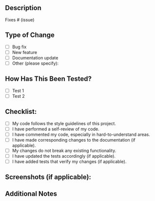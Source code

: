 ## Description
<!-- Please include a summary of the changes and the related issue(s). -->
<!-- List any relevant changes made to the codebase. -->

Fixes # (issue)

## Type of Change
- [ ] Bug fix
- [ ] New feature
- [ ] Documentation update
- [ ] Other (please specify):

## How Has This Been Tested?
<!-- Please describe the tests that you ran to verify your changes. -->
<!-- Provide instructions so that we can reproduce the test. -->

- [ ] Test 1
- [ ] Test 2

## Checklist:
- [ ] My code follows the style guidelines of this project.
- [ ] I have performed a self-review of my code.
- [ ] I have commented my code, especially in hard-to-understand areas.
- [ ] I have made corresponding changes to the documentation (if applicable).
- [ ] My changes do not break any existing functionality.
- [ ] I have updated the tests accordingly (if applicable).
- [ ] I have added tests that verify my changes (if applicable).

## Screenshots (if applicable):
<!-- Add any relevant screenshots or screen recordings to illustrate your changes. -->

## Additional Notes
<!-- Any additional information, context, or notes for reviewers. -->
